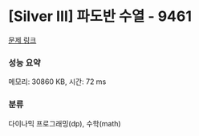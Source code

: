 # [Silver III] 파도반 수열 - 9461 

[문제 링크](https://www.acmicpc.net/problem/9461) 

### 성능 요약

메모리: 30860 KB, 시간: 72 ms

### 분류

다이나믹 프로그래밍(dp), 수학(math)

